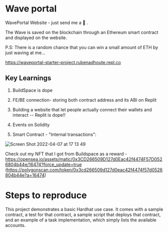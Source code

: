 
# Wave portal

WavePortal Website - just send me a 👋 .

The Wave is saved on the blockchain through an Ethereum smart contract and displayed on the website. 

P.S: There is a random chance that you can win a small amount of ETH by just waving at me...

https://waveportal-starter-project.rubenadhoute.repl.co


## Key Learnings

1. BuildSpace is dope

2. FE/BE connection- storing both contract address and its ABI on Replit

3. Building a website that let people actually connect their wallets and interact -- Replit is dope!!

4. Events on Solidity 

5. Smart Contract - "Internal transactions":



![Screen Shot 2022-04-07 at 17 13 49](https://user-images.githubusercontent.com/68856635/162219854-5de5e40a-fdfb-4ec4-9321-6b04c0f5a16e.png)



Check out my NFT that I got from Buildspace as a reward - https://opensea.io/assets/matic/0x3CD266509D127d0Eac42f4474F57D0526804b44e/16474?force_update=true
(https://polygonscan.com/token/0x3cd266509d127d0eac42f4474f57d0526804b44e?a=16474)


# Steps to reproduce 


This project demonstrates a basic Hardhat use case. It comes with a sample contract, a test for that contract, a sample script that deploys that contract, and an example of a task implementation, which simply lists the available accounts.

